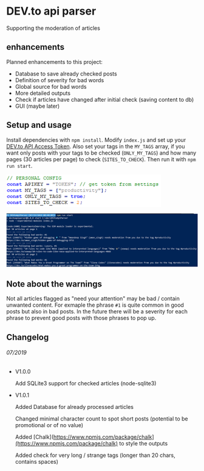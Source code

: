 # DEV.to api parser

Supporting the moderation of articles

## enhancements

Planned enhancements to this project:

- Database to save already checked posts
- Definition of severity for bad words
- Global source for bad words
- More detailed outputs
- Check if articles have changed after initial check (saving content to db)
- GUI (maybe later)

## Setup and usage

Install dependencies with `npm install`.
Modify `index.js` and set up your [DEV.to API Access Token](https://dev.to/settings/account).
Also set your tags in the `MY_TAGS` array, if you want only posts with your tags to be checked (`ONLY_MY_TAGS`) and how many pages (30 articles per page) to check (`SITES_TO_CHECK`).
Then run it with `npm run start`.

![Settings in index.js file](./guide/settings.png)

![Example of output](./guide/output.png)

## Note about the warnings

Not all articles flagged as "need your attention" may be bad / contain unwanted content. For exmaple the phrase `#1` is quite common in good posts but also in bad posts. In the future there will be a severity for each phrase to prevent good posts with those phrases to pop up.

## Changelog

###### 07/2019

- V1.0.0

  Add SQLite3 support for checked articles (node-sqlite3)

- V1.0.1

  Added Database for already processed articles

  Changed minimal character count to spot short posts (potential to be promotional or of no value)

  Added [Chalk](https://www.npmjs.com/package/chalk](https://www.npmjs.com/package/chalk) to style the outputs

  Added check for very long / strange tags (longer than 20 chars, contains spaces)
